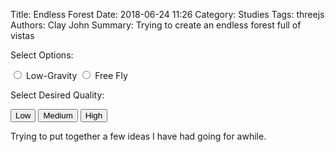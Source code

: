 Title: Endless Forest
Date: 2018-06-24 11:26
Category: Studies
Tags: threejs
Authors: Clay John
Summary: Trying to create an endless forest full of vistas

<style>

	#blocker {
		position: fixed;
		width: 100%;
		height: 100%;
		background-color: rgba(0,0,0,0.5);
		top: 0;
  	left: 0;
  	right: 0;
  	bottom: 0;
  	z-index: 3;
	}
	#instructions {
		width: 100%;
		height: 100%;
		display: -webkit-box;
		display: -moz-box;
		display: box;
		-webkit-box-orient: horizontal;
		-moz-box-orient: horizontal;
		box-orient: horizontal;
		-webkit-box-pack: center;
		-moz-box-pack: center;
		box-pack: center;
		-webkit-box-align: center;
		-moz-box-align: center;
		box-align: center;
		color: #ffffff;
		text-align: center;
		cursor: pointer;
	}
	#top {
  position: fixed;
  width: 100%;
	height: 100%;
	top: 0;
	left: 0;
	right: 0;
	bottom: 0;
	z-index: 2;
  }
</style>
<div id="top" style="display:none">
</div>

<script src="scripts/three.min.js"></script>
<script src="scripts/EF_include/hsluv.min.js"></script>
<script src="scripts/EF_include/PointerLockControls.js"></script>
<script src="scripts/EF_include/DeviceOrientationControls.js"></script>
<script src="scripts/EF_include/perlin.js"></script>
<script src="scripts/EF_include/groundShader.js"></script>
<script src="scripts/EF_include/instanceShader.js"></script>
<script src="scripts/EF_include/infiniteTerrain.js"></script>
<script src="scripts/EF_include/Flora.js"></script>
<!--Seeded RNG from http://davidbau.com/archives/2010/01/30/random_seeds_coded_hints_and_quintillions.html-->
<script src="scripts/EF_include/seedrandom.min.js"></script>
<script src="scripts/EF_include/tween.min.js"></script>
<script src="scripts/EF_include/ConvexGeometry.js"></script>
<script src="scripts/EF_include/QuickHull.js"></script>

<script>
  var clock, controls, scene, renderer, camera, terrain, deltas, waterPlane;
  var init = function() {
		clock = new THREE.Clock();
    clock.start();
		scene = new THREE.Scene();
		scene.background = new THREE.Color(0xaaaaff);
		scene.fog = new THREE.FogExp2( new THREE.Color(0xaaaaff), 0.003 );

		camera = new THREE.PerspectiveCamera( 50, window.innerWidth/window.innerHeight, 0.1, 10000 );

		renderer = new THREE.WebGLRenderer({antialias: true && quality.medium}); //move to SMAA for low end computers
		renderer.setSize( window.innerWidth, window.innerHeight );

		document.getElementById("top").appendChild( renderer.domElement );
		window.addEventListener( 'resize', onWindowResize, false );
    if (/Android|webOS|iPhone|iPad|iPod|BlackBerry|BB|PlayBook|IEMobile|Windows Phone|Kindle|Silk|Opera Mini/i.test(navigator.userAgent)) {
      // Take the user to a different screen here.
      controls = new THREE.DeviceOrientationControls(camera);
      var blocker = document.getElementById( 'blocker' );
      blocker.remove();
    } else {
		  controls = new THREE.PointerLockControls( camera );

		  scene.add( controls.getObject() );
    }
		terrain = new Terrain(360, 10, camera, scene);
		
		//place a single blue plane in the scene that moves with the camera to act as water
		var waterGeometry = new THREE.PlaneBufferGeometry(720, 720);
    var waterMaterial = new THREE.MeshBasicMaterial( {color: 0x4477aa} );
    waterPlane = new THREE.Mesh( waterGeometry, waterMaterial );
    scene.add( waterPlane );
    waterPlane.rotateX(-Math.PI*0.5);
    waterPlane.position.y = -30;
    
    //just for debugging terrain
    //var directionalLight = new THREE.DirectionalLight( 0xffffff, 1.5 );
    //scene.add( directionalLight );

		  //this requires:
		    //c) a plant generator for each tile //including grass, flowers, maybe shrubs
		      //ii) flowers can be done same as rock and trees
		    //h) Monuments that have a random chance at spawning

		deltas = [];
		
		controls.update(0, terrain.group);
    terrain.update( controls.getObject().position.clone() );

	  renderer.render(scene, camera);

	  animate();
  }
  function onWindowResize() {
		camera.aspect = window.innerWidth / window.innerHeight;
		camera.updateProjectionMatrix();
		renderer.setSize( window.innerWidth, window.innerHeight );
	}
  
	var animate = function (time) {
	  requestAnimationFrame( animate );
    var delta = clock.getDelta();
	  controls.update( delta , terrain.group);
		if (controls.enabled) {
      terrain.update( controls.getObject().position.clone() );
      TWEEN.update(time);
      
      waterPlane.position.x = controls.getObject().position.x;
      waterPlane.position.z = controls.getObject().position.z;

			renderer.render(scene, camera);
			
			//record frame time
			deltas.push(delta);
			var ft = 0;
			for (let i=0;i<deltas.length;i++) {
			  ft+=deltas[i];
			}
			ft/=deltas.length;
			while (deltas.length > 100) { deltas.pop(); }
			//console.log(ft*1000);
	  }
	};
	
	var setQuality = function(it) {
    blocker.style.display = "block";
    window.quality = {low: true, medium: false, high:false};
    if (it.value != "Low") {
      window.quality.medium = true;
      if (it.value == "High") {
        window.quality.high = true;
      }
    }
    window.low_gravity = document.getElementById( 'gravity' ).checked;
    window.free_fly = document.getElementById( 'flight' ).checked;
    it.parentNode.remove();
    document.getElementById("top").style.display = '';
    init();
	};
</script>
<div>
  <p>Select Options:</p>
  <input type="radio" id="gravity" name="gravity" value="on">
  <label for="gravity">Low-Gravity</label>
  <input type="radio" id="flight" name="flight" value="on">
  <label for="flight">Free Fly</label>
  <p>Select Desired Quality:</p>
  <input type="button" id="Low"
   name="contact" value="Low" onclick="setQuality(this)">
  <input type="button" id="Medium"
   name="contact" value="Medium" onclick="setQuality(this)">
  <input type="button" id="High"
   name="contact" value="High" onclick="setQuality(this)">
   
</div>
<!--Used directly from the threejs pointer lock control example. https://github.com/mrdoob/three.js/blob/master/examples/misc_controls_pointerlock.html-->
<div id="blocker" style="display:none">
	<div id="instructions">
		<span style="font-size:40px">Click to play</span>
		<br />
		(W, A, S, D = Move, SPACE = Jump, MOUSE = Look around)
	</div>

</div>

Trying to put together a few ideas I have had going for awhile.
